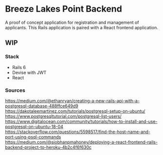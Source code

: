# Breeze Lakes Point Backend

A proof of concept application for registration and management of applicants. This Rails application is paired with a React frontend application.

## WIP
### Stack

- Rails 6
- Devise with JWT
- React

### Sources

<https://medium.com/@ethanryan/creating-a-new-rails-api-with-a-postgresql-database-488ffce649d9>
<https://dakotaleemartinez.com/tutorials/postgresql-setup-on-ubuntu/>
<https://www.postgresqltutorial.com/postgresql-list-users/>
<https://www.digitalocean.com/community/tutorials/how-to-install-and-use-postgresql-on-ubuntu-18-04>
<https://stackoverflow.com/questions/5598517/find-the-host-name-and-port-using-psql-commands>
<https://medium.com/@siobhanpmahoney/deploying-a-react-frontend-rails-backend-project-to-heroku-4b2c4f6f630c>

